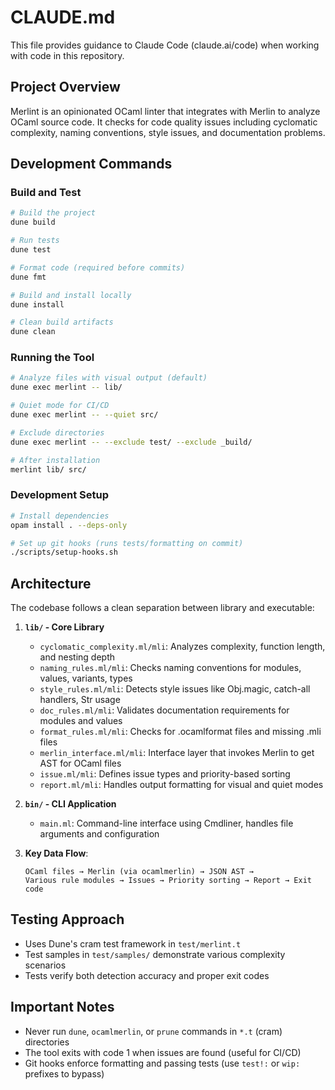 # CLAUDE.md

This file provides guidance to Claude Code (claude.ai/code) when working with code in this repository.

## Project Overview

Merlint is an opinionated OCaml linter that integrates with Merlin to analyze OCaml source code. It checks for code quality issues including cyclomatic complexity, naming conventions, style issues, and documentation problems.

## Development Commands

### Build and Test
```bash
# Build the project
dune build

# Run tests
dune test

# Format code (required before commits)
dune fmt

# Build and install locally
dune install

# Clean build artifacts
dune clean
```

### Running the Tool
```bash
# Analyze files with visual output (default)
dune exec merlint -- lib/

# Quiet mode for CI/CD
dune exec merlint -- --quiet src/

# Exclude directories
dune exec merlint -- --exclude test/ --exclude _build/

# After installation
merlint lib/ src/
```

### Development Setup
```bash
# Install dependencies
opam install . --deps-only

# Set up git hooks (runs tests/formatting on commit)
./scripts/setup-hooks.sh
```

## Architecture

The codebase follows a clean separation between library and executable:

1. **`lib/` - Core Library**
   - `cyclomatic_complexity.ml/mli`: Analyzes complexity, function length, and nesting depth
   - `naming_rules.ml/mli`: Checks naming conventions for modules, values, variants, types
   - `style_rules.ml/mli`: Detects style issues like Obj.magic, catch-all handlers, Str usage
   - `doc_rules.ml/mli`: Validates documentation requirements for modules and values
   - `format_rules.ml/mli`: Checks for .ocamlformat files and missing .mli files
   - `merlin_interface.ml/mli`: Interface layer that invokes Merlin to get AST for OCaml files
   - `issue.ml/mli`: Defines issue types and priority-based sorting
   - `report.ml/mli`: Handles output formatting for visual and quiet modes

2. **`bin/` - CLI Application**
   - `main.ml`: Command-line interface using Cmdliner, handles file arguments and configuration

3. **Key Data Flow**:
   ```
   OCaml files → Merlin (via ocamlmerlin) → JSON AST → 
   Various rule modules → Issues → Priority sorting → Report → Exit code
   ```

## Testing Approach

- Uses Dune's cram test framework in `test/merlint.t`
- Test samples in `test/samples/` demonstrate various complexity scenarios
- Tests verify both detection accuracy and proper exit codes

## Important Notes

- Never run `dune`, `ocamlmerlin`, or `prune` commands in `*.t` (cram) directories
- The tool exits with code 1 when issues are found (useful for CI/CD)
- Git hooks enforce formatting and passing tests (use `test!:` or `wip:` prefixes to bypass)